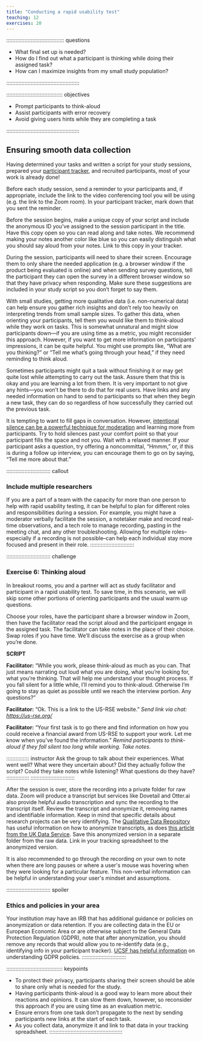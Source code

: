 ```yaml
---
title: "Conducting a rapid usability test"
teaching: 12
exercises: 20
---
```


:::::::::::::::::::::::::::::::::::::: questions 

- What final set up is needed?
- How do I find out what a participant is thinking while doing their assigned task?
- How can I maximize insights from my small study population?

::::::::::::::::::::::::::::::::::::::::::::::::

::::::::::::::::::::::::::::::::::::: objectives

- Prompt participants to think-aloud
- Assist participants with error recovery
- Avoid giving users hints while they are completing a task

::::::::::::::::::::::::::::::::::::::::::::::::

## Ensuring smooth data collection
Having determined your tasks and written a script for your study sessions, prepared your [participant tracker](https://docs.google.com/spreadsheets/d/1sNjgCn-u8R545Au8ypEXyH_2Kf5mWtgzP_qRw6aPAwY/edit?gid=1024872528#gid=1024872528), and recruited participants, most of your work is already done!

Before each study session, send a reminder to your participants and, if appropriate, include the link to the video conferencing tool you will be using (e.g. the link to the Zoom room). In your participant tracker, mark down that you sent the reminder. 

Before the session begins, make a unique copy of your script and include the anonymous ID you’ve assigned to the session participant in the title. Have this copy open so you can read along and take notes. We recommend making your notes another color like blue so you can easily distinguish what you should say aloud from your notes. Link to this copy in your tracker. 

During the session, participants will need to share their screen. Encourage them to only share the needed application (e.g. a browser window if the product being evaluated is online) and when sending survey questions, tell the participant they can open the survey in a different browser window so that they have privacy when responding. Make sure these suggestions are included in your study script so you don’t forget to say them. 

With small studies, getting more qualitative data (i.e. non-numerical data) can help ensure you gather rich insights and don’t rely too heavily on interpreting trends from small sample sizes. To gather this data, when orienting your participants, tell them you would like them to think-aloud while they work on tasks. This is somewhat unnatural and might slow participants down—if you are using time as a metric, you might reconsider this approach. However, if you want to get more information on participants’ impressions, it can be quite helpful. You might use prompts like, “What are you thinking?” or “Tell me what’s going through your head,” if they need reminding to think aloud.

Sometimes participants might quit a task without finishing it or may get quite lost while attempting to carry out the task. Assure them that this is okay and you are learning a lot from them. It is very important to not give any hints—you won’t be there to do that for real users. Have links and any needed information on hand to send to participants so that when they begin a new task, they can do so regardless of how successfully they carried out the previous task.

It is tempting to want to fill gaps in conversation. However, [intentional silence can be a powerful technique for moderation](https://www.nngroup.com/articles/intentional-silence-ux/) and learning more from participants. Try to hold silences past your comfort point so that your participant fills the space and not you. Wait with a relaxed manner. If your participant asks a question, try offering a noncommittal, “Hmmm,” or, if this is during a follow up interview, you can encourage them to go on by saying, “Tell me more about that.”

::::::::::::::::::::::::::::: callout
### Include multiple researchers
If you are a part of a team with the capacity for more than one person to help with rapid usability testing, it can be helpful to plan for different roles and responsibilities during a session. For example, you might have a moderator verbally facilitate the session, a notetaker make and record real-time observations, and a tech role to manage recording, pasting in the meeting chat, and any other troubleshooting. Allowing for multiple roles–especially if a recording is not possible–can help each individual stay more focused and present in their role.
::::::::::::::::::::::::::::: 

::::::::::::::::::::::::::::: challenge
### Exercise 6: Thinking aloud

In breakout rooms, you and a partner will act as study facilitator and participant in a rapid usability test. To save time, in this scenario, we will skip some other portions of orienting participants and the usual warm up questions.

Choose your roles, have the participant share a browser window in Zoom, then have the facilitator read the script aloud and the participant engage in the assigned task. The facilitator can take notes in the place of their choice. Swap roles if you have time. We’ll discuss the exercise as a group when you’re done.

**SCRIPT**

**Facilitator:** “While you work, please think-aloud as much as you can. That just means narrating out loud what you are doing, what you’re looking for, what you’re thinking. That will help me understand your thought process. If you fall silent for a little while, I’ll remind you to think-aloud. Otherwise I’m going to stay as quiet as possible until we reach the interview portion. Any questions?”

**Facilitator:** “Ok. This is a link to the US-RSE website.”
*Send link via chat: https://us-rse.org/*

**Facilitator:** “Your first task is to go there and find information on how you could receive a financial award from US-RSE to support your work. Let me know when you’ve found the information.”
*Remind participants to think-aloud if they fall silent too long while working.
Take notes.*

::::::::::::::: instructor
Ask the group to talk about their experiences. What went well? What were they uncertain about? Did they actually follow the script? Could they take notes while listening? What questions do they have?
::::::::::::::: 
::::::::::::::::::::::::::::: 

After the session is over, store the recording into a private folder for raw data. Zoom will produce a transcript but services like Dovetail and Otter.ai also provide helpful audio transcription and sync the recording to the transcript itself. Review the transcript and anonymize it, removing names and identifiable information. Keep in mind that specific details about research projects can be very identifying. The [Qualitative Data Repository](https://qdr.syr.edu/guidance/human-participants/deidentification) has useful information on how to anonymize transcripts, as does [this article from the UK Data Service](https://ukdataservice.ac.uk/learning-hub/research-data-management/anonymisation/anonymising-qualitative-data/). Save this anonymized version in a separate folder from the raw data. Link in your tracking spreadsheet to the anonymized version.

It is also recommended to go through the recording on your own to note when there are long pauses or where a user's mouse was hovering when they were looking for a particular feature. This non-verbal information can be helpful in understanding your user's mindset and assumptions.

::::::::::::::::::::::::::::: spoiler
### Ethics and policies in your area
Your institution may have an IRB that has additional guidance or policies on anonymization or data retention. If you are collecting data in the EU or European Economic Area or are otherwise subject to the General Data Protection Regulation (GDPR), note that after anonymization, you should remove any records that would allow you to re-identify data (e.g., identifying info in your participant tracker). [UCSF has helpful information](https://irb.ucsf.edu/gdpr) on understanding GDPR policies.
::::::::::::::::::::::::::::: 

::::::::::::::::::::::::::::::::::::: keypoints 
- To protect their privacy, participants sharing their screen should be able to share only what is needed for the study.
- Having participants think-aloud is a good way to learn more about their reactions and opinions. It can slow them down, however, so reconsider this approach if you are using time as an evaluation metric.
- Ensure errors from one task don’t propagate to the next by sending participants new links at the start of each task. 
- As you collect data, anonymize it and link to that data in your tracking spreadsheet.
::::::::::::::::::::::::::::::::::::::::::::::::


